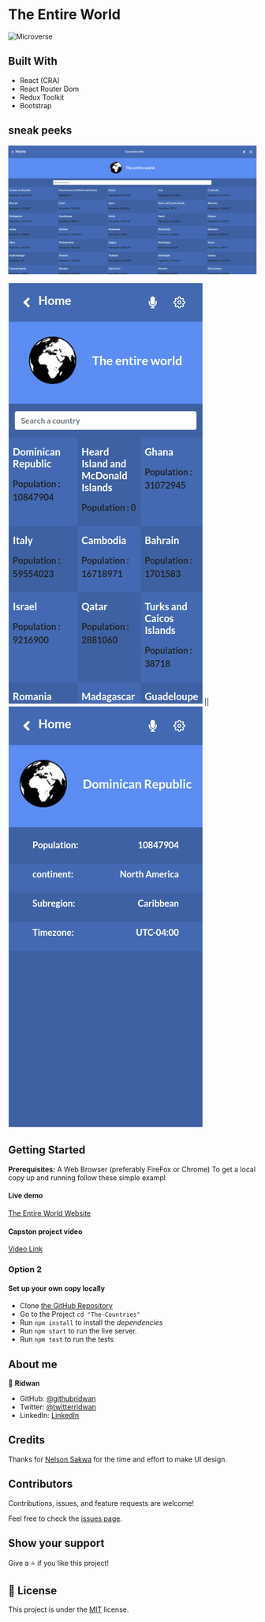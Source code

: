 # The Entire World

![Microverse](https://img.shields.io/badge/Microverse-blueviolet)

## Built With

- React (CRA)
- React Router Dom
- Redux Toolkit
- Bootstrap

## sneak peeks

![Application screenshot](./src/assets/Screenshot-desk.png)


![Application screenshot](./src/assets/Screenshot-mod-details.png)  || ![Application screenshot](./src/assets/Screenshot-mod-home.png)



## Getting Started

**Prerequisites:** A Web Browser (preferably FireFox or Chrome)
To get a local copy up and running follow these simple exampl

#### Live demo

[The Entire World Website](https://rid-the-counties.netlify.app/)


#### Capston project video

[Video Link](https://youtu.be/_oDtvPwq8io)

### **Option 2**

#### Set up your own copy locally

- Clone [the GitHub Repository](https://github.com/ridwanediallo/The-Countries.git)
- Go to the Project `cd "The-Countries"`
- Run `npm install` to install the _dependencies_
- Run `npm start` to run the live server.
- Run `npm test` to run the tests

## About me

👤 **Ridwan**

- GitHub: [@githubridwan](https://github.com/ridwanediallo)
- Twitter: [@twitterridwan](https://twitter.com/RidwaneD)
- LinkedIn: [LinkedIn](https://www.linkedin.com/in/ridwan-diallo)


## Credits

Thanks for [Nelson Sakwa](https://www.behance.net/sakwadesignstudio) for the time and effort to make UI design.

## Contributors

Contributions, issues, and feature requests are welcome!

Feel free to check the [issues page](../../issues/).

## Show your support

Give a ⭐️ if you like this project!

## 📝 License

This project is under the [MIT](LICENSE) license.
